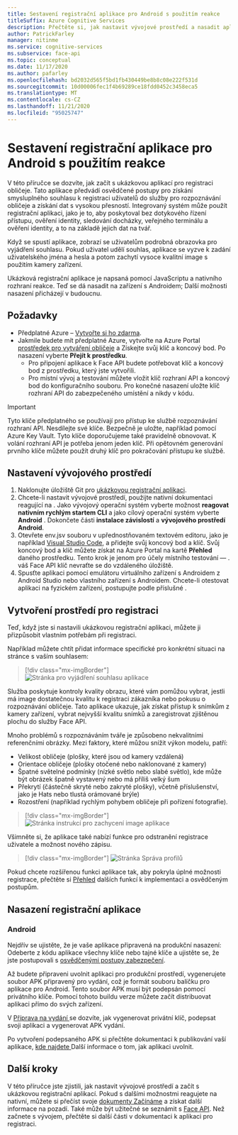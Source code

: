 ```yaml
---
title: Sestavení registrační aplikace pro Android s použitím reakce
titleSuffix: Azure Cognitive Services
description: Přečtěte si, jak nastavit vývojové prostředí a nasadit aplikaci pro registraci obličeje, abyste získali souhlas od zákazníků.
author: PatrickFarley
manager: nitinme
ms.service: cognitive-services
ms.subservice: face-api
ms.topic: conceptual
ms.date: 11/17/2020
ms.author: pafarley
ms.openlocfilehash: bd2032d565f5bd1fb430449be8b8c08e222f531d
ms.sourcegitcommit: 10d00006fec1f4b69289ce18fdd0452c3458eca5
ms.translationtype: MT
ms.contentlocale: cs-CZ
ms.lasthandoff: 11/21/2020
ms.locfileid: "95025747"
---
```

# <a name="build-an-enrollment-app-for-android-with-react"></a>Sestavení registrační aplikace pro Android s použitím reakce

V této příručce se dozvíte, jak začít s ukázkovou aplikací pro registraci obličeje. Tato aplikace předvádí osvědčené postupy pro získání smysluplného souhlasu k registraci uživatelů do služby pro rozpoznávání obličeje a získání dat s vysokou přesností. Integrovaný systém může použít registrační aplikaci, jako je to, aby poskytoval bez dotykového řízení přístupu, ověření identity, sledování docházky, veřejného terminálu a ověření identity, a to na základě jejich dat na tvář.

Když se spustí aplikace, zobrazí se uživatelům podrobná obrazovka pro vyjádření souhlasu. Pokud uživatel udělí souhlas, aplikace se vyzve k zadání uživatelského jména a hesla a potom zachytí vysoce kvalitní image s použitím kamery zařízení.

Ukázková registrační aplikace je napsaná pomocí JavaScriptu a nativního rozhraní reakce. Teď se dá nasadit na zařízení s Androidem; Další možnosti nasazení přicházejí v budoucnu.

## <a name="prerequisites"></a>Požadavky 

* Předplatné Azure – [Vytvořte si ho zdarma](https://azure.microsoft.com/free/cognitive-services/).  
* Jakmile budete mít předplatné Azure, vytvořte na Azure Portal [prostředek pro vytváření obličeje](https://portal.azure.com/#create/Microsoft.CognitiveServicesFace) a Získejte svůj klíč a koncový bod. Po nasazení vyberte **Přejít k prostředku**.  
  * Pro připojení aplikace k Face API budete potřebovat klíč a koncový bod z prostředku, který jste vytvořili.  
  * Pro místní vývoj a testování můžete vložit klíč rozhraní API a koncový bod do konfiguračního souboru. Pro konečné nasazení uložte klíč rozhraní API do zabezpečeného umístění a nikdy v kódu.  

> [!IMPORTANT]
> Tyto klíče předplatného se používají pro přístup ke službě rozpoznávání rozhraní API. Nesdílejte své klíče. Bezpečně je uložte, například pomocí Azure Key Vault. Tyto klíče doporučujeme také pravidelně obnovovat. K volání rozhraní API je potřeba jenom jeden klíč. Při opětovném generování prvního klíče můžete použít druhý klíč pro pokračování přístupu ke službě.

## <a name="set-up-the-development-environment"></a>Nastavení vývojového prostředí

1. Naklonujte úložiště Git pro [ukázkovou registrační aplikaci](https://github.com/azure-samples/cognitive-services-FaceAPIEnrollmentSample).
1. Chcete-li nastavit vývojové prostředí, použijte nativní dokumentaci reagující na <a href="https://reactnative.dev/docs/environment-setup"  title=" reakci nativní dokumentace "  target="_blank"> <span class="docon docon-navigate-external x-hidden-focus"></span> </a> . Jako vývojový operační systém vyberte možnost **reagovat nativním rychlým startem CLI** a jako cílový operační systém vyberte **Android** . Dokončete části **instalace závislostí** a **vývojového prostředí Android**.
1. Otevřete env.jsv souboru v upřednostňovaném textovém editoru, jako je například [Visual Studio Code](https://code.visualstudio.com/), a přidejte svůj koncový bod a klíč. Svůj koncový bod a klíč můžete získat na Azure Portal na kartě **Přehled** daného prostředku. Tento krok je jenom pro účely místního testování &mdash; . váš Face API klíč nevraťte se do vzdáleného úložiště.
1. Spusťte aplikaci pomocí emulátoru virtuálního zařízení s Androidem z Android Studio nebo vlastního zařízení s Androidem. Chcete-li otestovat aplikaci na fyzickém zařízení, postupujte podle příslušné <a href="https://reactnative.dev/docs/running-on-device"  title=" reakce nativní dokumentace k reakci v dokumentaci "  target="_blank"> <span class="docon docon-navigate-external x-hidden-focus"></span> </a> .  


## <a name="create-an-enrollment-experience"></a>Vytvoření prostředí pro registraci  

Teď, když jste si nastavili ukázkovou registrační aplikaci, můžete ji přizpůsobit vlastním potřebám při registraci.

Například můžete chtít přidat informace specifické pro konkrétní situaci na stránce s vaším souhlasem:

> [!div class="mx-imgBorder"]
> ![Stránka pro vyjádření souhlasu aplikace](./media/enrollment-app/1-consent-1.jpg)

Služba poskytuje kontroly kvality obrazu, které vám pomůžou vybrat, jestli má image dostatečnou kvalitu k registraci zákazníka nebo pokusu o rozpoznávání obličeje. Tato aplikace ukazuje, jak získat přístup k snímkům z kamery zařízení, vybrat nejvyšší kvalitu snímků a zaregistrovat zjištěnou plochu do služby Face API. 

Mnoho problémů s rozpoznáváním tváře je způsobeno nekvalitními referenčními obrázky. Mezi faktory, které můžou snížit výkon modelu, patří:
* Velikost obličeje (plošky, které jsou od kamery vzdálená)
* Orientace obličeje (plošky otočené nebo naklonované z kamery)
* Špatné světelné podmínky (nízké světlo nebo slabé světlo), kde může být obrázek špatně vystavený nebo má příliš velký šum
* Překrytí (částečně skryté nebo zakryté plošky), včetně příslušenství, jako je Hats nebo tlustá orámované brýle)
* Rozostření (například rychlým pohybem obličeje při pořízení fotografie). 

> [!div class="mx-imgBorder"]
> ![Stránka instrukcí pro zachycení image aplikace](./media/enrollment-app/4-instruction.jpg)

Všimněte si, že aplikace také nabízí funkce pro odstranění registrace uživatele a možnost nového zápisu.

> [!div class="mx-imgBorder"]
> ![Stránka Správa profilů](./media/enrollment-app/10-manage-2.jpg)

Pokud chcete rozšířenou funkci aplikace tak, aby pokryla úplné možnosti registrace, přečtěte si [Přehled](enrollment-overview.md) dalších funkcí k implementaci a osvědčeným postupům.

## <a name="deploy-the-enrollment-app"></a>Nasazení registrační aplikace

### <a name="android"></a>Android

Nejdřív se ujistěte, že je vaše aplikace připravená na produkční nasazení: Odeberte z kódu aplikace všechny klíče nebo tajné klíče a ujistěte se, že jste postupovali s [osvědčenými postupy zabezpečení](https://docs.microsoft.com/azure/cognitive-services/cognitive-services-security?tabs=command-line%2Ccsharp).

Až budete připraveni uvolnit aplikaci pro produkční prostředí, vygenerujete soubor APK připravený pro vydání, což je formát souboru balíčku pro aplikace pro Android. Tento soubor APK musí být podepsán pomocí privátního klíče. Pomocí tohoto buildu verze můžete začít distribuovat aplikaci přímo do svých zařízení. 

V <a href="https://developer.android.com/studio/publish/preparing#publishing-build"  title=" dokumentaci Příprava na vydání verze "  target="_blank"> Příprava na vydání <span class="docon docon-navigate-external x-hidden-focus"></span> </a> se dozvíte, jak vygenerovat privátní klíč, podepsat svoji aplikaci a vygenerovat APK vydání.  

Po vytvoření podepsaného APK si přečtěte dokumentaci k publikování vaší aplikace, <a href="https://developer.android.com/studio/publish"  title=" "  target="_blank"> kde najdete <span class="docon docon-navigate-external x-hidden-focus"></span> </a> Další informace o tom, jak aplikaci uvolnit.

## <a name="next-steps"></a>Další kroky  

V této příručce jste zjistili, jak nastavit vývojové prostředí a začít s ukázkovou registrační aplikací. Pokud s dalšími možnostmi reagujete na nativní, můžete si přečíst svoje [dokumenty Začínáme](https://reactnative.dev/docs/getting-started) a získat další informace na pozadí. Také může být užitečné se seznámit s [Face API](Overview.md). Než začnete s vývojem, přečtěte si další části v dokumentaci k aplikaci pro registraci.
